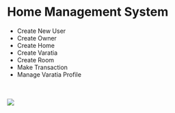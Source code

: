 <h1>Home Management System</h1>
<ul>
    <li>Create New User</li>
    <li>Create Owner</li>
    <li>Create Home</li>
    <li>Create Varatia</li>
    <li>Create Room</li>
    <li>Make Transaction</li>
    <li>Manage Varatia Profile</li>
</ul>
<br/>
<br/>
<div>
    <img src="https://dl.dropboxusercontent.com/s/ebrxcyw6u3rlb4k/Screenshot%202019-12-09%20at%2010.34.37%20AM.png?dl=0">
</div>